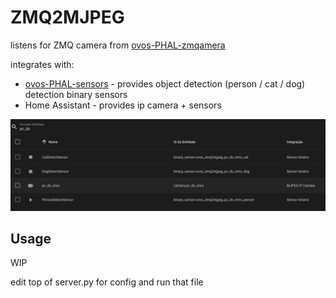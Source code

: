 # ZMQ2MJPEG

listens for ZMQ camera from [ovos-PHAL-zmqamera](https://github.com/OpenVoiceOS/ovos-PHAL-zmqamera)

integrates with:
- [ovos-PHAL-sensors](https://github.com/OpenVoiceOS/ovos-PHAL-sensors/tree/dev) - provides object detection (person / cat / dog) detection binary sensors
- Home Assistant - provides ip camera + sensors

![img.png](img.png)

## Usage

WIP

edit top of server.py for config and run that file